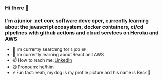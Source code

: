 ### Hi there 👋

### I'm a junior .net core software developer, currently learning about the javascript ecosystem, docker containers, ci/cd pipelines with github actions and cloud services on Heroku and AWS

- 🔭 I’m currently searching for a job 😅
- 🌱 I’m currently learning about React and AWS
- 📫 How to reach me: [LinkedIn](https://www.linkedin.com/in/anthony-romero-barrientos-522090157/)
- 😄 Pronouns: he/him
- ⚡ Fun fact: yeah, my dog is my profile picture and his name is Beck 🐶
